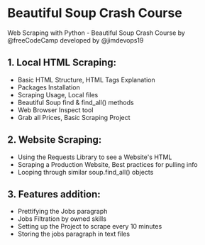 # Beautiful Soup Crash Course
Web Scraping with Python - Beautiful Soup Crash Course by @freeCodeCamp developed by @jimdevops19


## 1. Local HTML Scraping:
- Basic HTML Structure, HTML Tags Explanation
- Packages Installation
- Scraping Usage, Local files
- Beautiful Soup find & find_all() methods
- Web Browser Inspect tool
- Grab all Prices, Basic Scraping Project

## 2. Website Scraping:
- Using the Requests Library to see a Website's HTML  
- Scraping a Production Website, Best practices for pulling info
- Looping through similar soup.find_all() objects

## 3. Features addition:
- Prettifying the Jobs paragraph
- Jobs Filtration by owned skills
- Setting up the Project to scrape every 10 minutes
- Storing the jobs paragraph in text files
